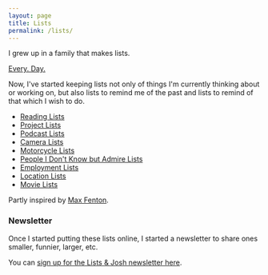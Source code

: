 ```yaml
---
layout: page
title: Lists
permalink: /lists/
---
```

I grew up in a family that makes lists.

[Every. Day.](/images/page/list.jpg)

Now, I've started keeping lists not only of things I'm currently thinking about or working on, but also lists to remind me of the past and lists to remind of that which I wish to do.

- [Reading Lists](/reading-lists)
- [Project Lists](/project-lists)
- [Podcast Lists](/podcast-lists)
- [Camera Lists](/camera-lists)
- [Motorcycle Lists](/motorcycle-lists)
- [People I Don't Know but Admire Lists](/people-i-admire-lists)
- [Employment Lists](/employment-lists)
- [Location Lists](/location-lists)
- [Movie Lists](/movie-lists)

Partly inspired by [Max Fenton](http://maxfenton.com/biblio/).

### Newsletter
Once I started putting these lists online, I started a newsletter to share ones smaller, funnier, larger, etc.

You can [sign up for the Lists & Josh newsletter here](http://tinyletter.com/lists).

